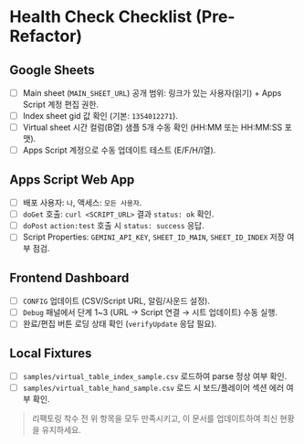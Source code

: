 # Health Check Checklist (Pre-Refactor)

## Google Sheets
- [ ] Main sheet (`MAIN_SHEET_URL`) 공개 범위: 링크가 있는 사용자(읽기) + Apps Script 계정 편집 권한.
- [ ] Index sheet gid 값 확인 (기본: `1354012271`).
- [ ] Virtual sheet 시간 컬럼(B열) 샘플 5개 수동 확인 (HH:MM 또는 HH:MM:SS 포맷).
- [ ] Apps Script 계정으로 수동 업데이트 테스트 (E/F/H/I열).

## Apps Script Web App
- [ ] 배포 사용자: `나`, 액세스: `모든 사용자`.
- [ ] `doGet` 호출: `curl <SCRIPT_URL>` 결과 `status: ok` 확인.
- [ ] `doPost` `action:test` 호출 시 `status: success` 응답.
- [ ] Script Properties: `GEMINI_API_KEY`, `SHEET_ID_MAIN`, `SHEET_ID_INDEX` 저장 여부 점검.

## Frontend Dashboard
- [ ] `CONFIG` 업데이트 (CSV/Script URL, 알림/사운드 설정).
- [ ] `Debug` 패널에서 단계 1~3 (URL → Script 연결 → 시트 업데이트) 수동 실행.
- [ ] 완료/편집 버튼 로딩 상태 확인 (`verifyUpdate` 응답 필요).

## Local Fixtures
- [ ] `samples/virtual_table_index_sample.csv` 로드하여 parse 정상 여부 확인.
- [ ] `samples/virtual_table_hand_sample.csv` 로드 시 보드/플레이어 섹션 에러 여부 확인.

> 리팩토링 착수 전 위 항목을 모두 만족시키고, 이 문서를 업데이트하여 최신 현황을 유지하세요.
